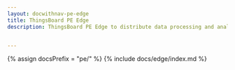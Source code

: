 ```yaml
---
layout: docwithnav-pe-edge
title: ThingsBoard PE Edge
description: ThingsBoard PE Edge to distribute data processing and analysis using edge computing


---
```


{% assign docsPrefix = "pe/" %}
{% include docs/edge/index.md %}